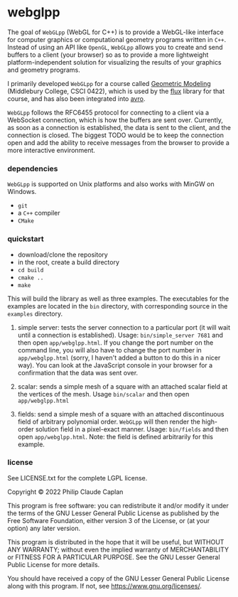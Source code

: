 # webglpp

The goal of `WebGLpp` (WebGL for C++) is to provide a WebGL-like interface for computer graphics or computational geometry programs written in `C++`. Instead of using an API like `OpenGL`, `WebGLpp` allows you to create and send buffers to a client (your browser) so as to provide a more lightweight platform-independent solution for visualizing the results of your graphics and geometry programs.

I primarily developed `WebGLpp` for a course called [Geometric Modeling](https://csci422-s22.gitlab.io/home/calendar.html) (Middlebury College, CSCI 0422), which is used by the [flux](https://gitlab.com/csci422-s22/flux-base) library for that course, and has also been integrated into [avro](https://gitlab.com/philipclaude/avro).

`WebGLpp` follows the RFC6455 protocol for connecting to a client via a WebSocket connection, which is how the buffers are sent over. Currently, as soon as a connection is established, the data is sent to the client, and the connection is closed. The biggest TODO would be to keep the connection open and add the ability to receive messages from the browser to provide a more interactive environment.

### dependencies

`WebGLpp` is supported on Unix platforms and also works with MinGW on Windows.

- `git`
- a `C++` compiler
- `CMake`

### quickstart

- download/clone the repository
- in the root, create a build directory
- `cd build`
- `cmake ..`
- `make`

This will build the library as well as three examples. The executables for the examples are located in the `bin` directory, with corresponding source in the `examples` directory.

1. simple server: tests the server connection to a particular port (it will wait until a connection is established). Usage: `bin/simple_server 7681` and then open `app/webglpp.html`. If you change the port number on the command line, you will also have to change the port number in `app/webglpp.html` (sorry, I haven't added a button to do this in a nicer way). You can look at the JavaScript console in your browser for a confirmation that the data was sent over.

2. scalar: sends a simple mesh of a square with an attached scalar field at the vertices of the mesh. Usage `bin/scalar` and then open `app/webglpp.html`

3. fields: send a simple mesh of a square with an attached discontinuous field of arbitrary polynomial order. `WebGLpp` will then render the high-order solution field in a pixel-exact manner. Usage: `bin/fields` and then open `app/webglpp.html`. Note: the field is defined arbitrarily for this example.


### license

See LICENSE.txt for the complete LGPL license.

Copyright © 2022 Philip Claude Caplan

This program is free software: you can redistribute it and/or modify it under the terms of the GNU Lesser General Public License as published by the Free Software Foundation, either version 3 of the License, or (at your option) any later version.

This program is distributed in the hope that it will be useful, but WITHOUT ANY WARRANTY; without even the implied warranty of MERCHANTABILITY or FITNESS FOR A PARTICULAR PURPOSE. See the GNU Lesser General Public License for more details.

You should have received a copy of the GNU Lesser General Public License along with this program. If not, see <https://www.gnu.org/licenses/>.
